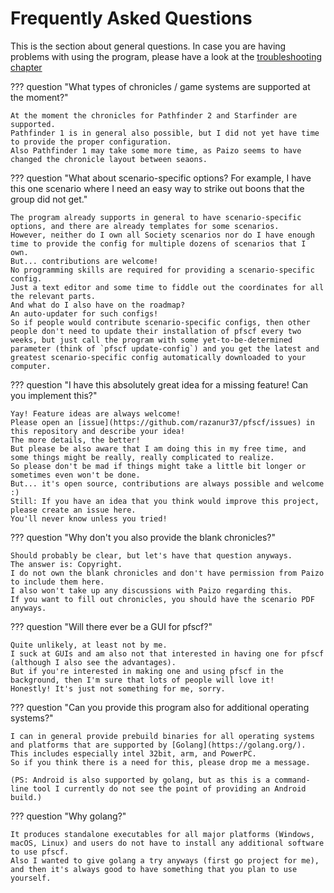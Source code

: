 # Frequently Asked Questions

This is the section about general questions. In case you are having problems with using the program, please have a look at the [troubleshooting chapter](troubleshooting.md)

??? question "What types of chronicles / game systems are supported at the moment?"

	At the moment the chronicles for Pathfinder 2 and Starfinder are supported.
	Pathfinder 1 is in general also possible, but I did not yet have time to provide the proper configuration.
	Also Pathfinder 1 may take some more time, as Paizo seems to have changed the chronicle layout between seaons.

??? question "What about scenario-specific options? For example, I have this one scenario where I need an easy way to strike out boons that the group did not get."

	The program already supports in general to have scenario-specific options, and there are already templates for some scenarios.
	However, neither do I own all Society scenarios nor do I have enough time to provide the config for multiple dozens of scenarios that I own.
	But... contributions are welcome!
	No programming skills are required for providing a scenario-specific config.
	Just a text editor and some time to fiddle out the coordinates for all the relevant parts.
	And what do I also have on the roadmap?
	An auto-updater for such configs!
	So if people would contribute scenario-specific configs, then other people don't need to update their installation of pfscf every two weeks, but just call the program with some yet-to-be-determined parameter (think of `pfscf update-config`) and you get the latest and greatest scenario-specific config automatically downloaded to your computer.

??? question "I have this absolutely great idea for a missing feature! Can you implement this?"

	Yay! Feature ideas are always welcome!
	Please open an [issue](https://github.com/razanur37/pfscf/issues) in this repository and describe your idea!
	The more details, the better!
	But please be also aware that I am doing this in my free time, and some things might be really, really complicated to realize.
	So please don't be mad if things might take a little bit longer or sometimes even won't be done.
	But... it's open source, contributions are always possible and welcome :)
	Still: If you have an idea that you think would improve this project, please create an issue here.
	You'll never know unless you tried!

??? question "Why don't you also provide the blank chronicles?"

	Should probably be clear, but let's have that question anyways.
	The answer is: Copyright.
	I do not own the blank chronicles and don't have permission from Paizo to include them here.
	I also won't take up any discussions with Paizo regarding this.
	If you want to fill out chronicles, you should have the scenario PDF anyways.

??? question "Will there ever be a GUI for pfscf?"

	Quite unlikely, at least not by me.
	I suck at GUIs and am also not that interested in having one for pfscf (although I also see the advantages).
	But if you're interested in making one and using pfscf in the background, then I'm sure that lots of people will love it!
	Honestly! It's just not something for me, sorry.

??? question "Can you provide this program also for additional operating systems?"

	I can in general provide prebuild binaries for all operating systems and platforms that are supported by [Golang](https://golang.org/).
	This includes especially intel 32bit, arm, and PowerPC.
	So if you think there is a need for this, please drop me a message.

	(PS: Android is also supported by golang, but as this is a command-line tool I currently do not see the point of providing an Android build.)

??? question "Why golang?"

	It produces standalone executables for all major platforms (Windows, macOS, Linux) and users do not have to install any additional software to use pfscf.
	Also I wanted to give golang a try anyways (first go project for me), and then it's always good to have something that you plan to use yourself.
